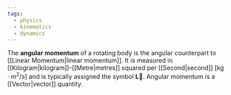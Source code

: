 ```yaml
---
tags:
  - physics
  - kinematics
  - dynamics
---
```

The **angular momentum** of a rotating body is the angular counterpart to [[Linear Momentum|linear momentum]]. It is measured in [[Kilogram|kilogram]]-[[Metre|metres]] squared per [[Second|second]] $[\text{kg}\cdot \text{m}^2/s]$ and is typically assigned the symbol $\mathbf{\vec{L}}$. Angular momentum is a [[Vector|vector]] quantity.